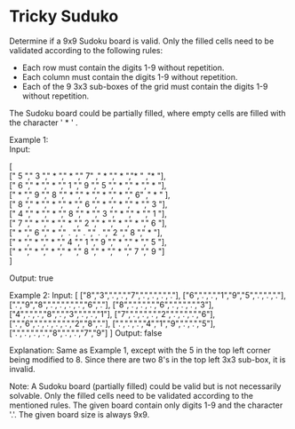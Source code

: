 # Tricky Suduko

Determine if a 9x9 Sudoku board is valid. Only the filled cells need to be validated according to the following rules:

* Each row must contain the digits 1-9 without repetition.
* Each column must contain the digits 1-9 without repetition.
* Each of the 9 3x3 sub-boxes of the grid must contain the digits 1-9 without repetition.

The Sudoku board could be partially filled, where empty cells are filled with the character '  * '  .  
  
  Example 1:  
  Input:  

[     
["  5  ","  3  ","  *  ","  * "," 7" ," * "," * ","* " ,"* "],  
[" 6 "," * "," * "," 1 "," 9 "," 5 "," * "," * "," * "],    
[" * "," 9 "," 8 "," * "," * "," * "," * "," 6" ," * " ],  
[" 8 "," * "," * "," * "," 6 "," * "," * "," * "," 3 "],  
[" 4 "," * "," * "," 8 "," * "," 3 "," * "," * "," 1 "],  
[" 7 "," * "," * "," * "," 2 "," * "," * "," * "," 6 "],  
[" * "," 6 "," * "," . "," . "," . "," 2 "," 8 "," * "],  
[" * "," * "," * "," 4 "," 1 "," 9 "," * "," * "," 5 "],  
[" * "," * "," * "," * "," 8 "," * "," * "," 7 "," 9 "]  
] 

Output: true
 
Example 2:
Input:
[
  ["8","3",".",".","7",".",".",".","."],
  ["6",".",".","1","9","5",".",".","."],
  [".","9","8",".",".",".",".","6","."],
  ["8",".",".",".","6",".",".",".","3"],
  ["4",".",".","8",".","3",".",".","1"],
  ["7",".",".",".","2",".",".",".","6"],
  [".","6",".",".",".",".","2","8","."],
  [".",".",".","4","1","9",".",".","5"],
  [".",".",".",".","8",".",".","7","9"]
]
Output: false


Explanation: Same as Example 1, except with the 5 in the top left corner being
modified to 8. Since there are two 8's in the top left 3x3 sub-box, it is invalid.
 
Note:
A Sudoku board (partially filled) could be valid but is not necessarily solvable.
Only the filled cells need to be validated according to the mentioned rules.
The given board contain only digits 1-9 and the character '.'.
The given board size is always 9x9.
